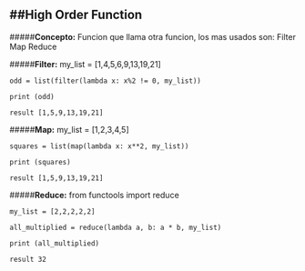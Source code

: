 ##High Order Function
-----
#####**Concepto:**
    Funcion que llama otra funcion, los mas usados son:
        Filter
        Map
        Reduce


#####**Filter:**
    my_list = [1,4,5,6,9,13,19,21]
    
    odd = list(filter(lambda x: x%2 != 0, my_list))

    print (odd)

    result [1,5,9,13,19,21]

#####**Map:**
    my_list = [1,2,3,4,5]
    
    squares = list(map(lambda x: x**2, my_list))

    print (squares)

    result [1,5,9,13,19,21]

#####**Reduce:**
    from functools import reduce

    my_list = [2,2,2,2,2]
    
    all_multiplied = reduce(lambda a, b: a * b, my_list)

    print (all_multiplied)

    result 32
